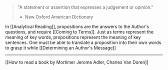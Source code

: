 > "A statement or assertion that expresses a judgement or opinion."
> - New Oxford American Dictionary

In [[Analytical Reading]], propositions are the answers to the Author's questions, and require [[Coming to Terms]]. Just as terms represent the meaning of key words, propositions represent the meaning of key sentences. One must be able to translate a proposition into their own words to grasp it while [[Determining an Author's Message]]

---
[[How to read a book by Mortimer Jerome Adler, Charles Van Doren]]